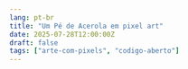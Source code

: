 ```yaml
---
lang: pt-br
title: "Um Pé de Acerola em pixel art"
date: 2025-07-28T12:00:00Z
draft: false
tags: ["arte-com-pixels", "codigo-aberto"]
---
```

